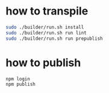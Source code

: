 # how to transpile

```sh
sudo ./builder/run.sh install
sudo ./builder/run.sh run lint
sudo ./builder/run.sh run prepublish
```

# how to publish

```sh
npm login
npm publish
```
